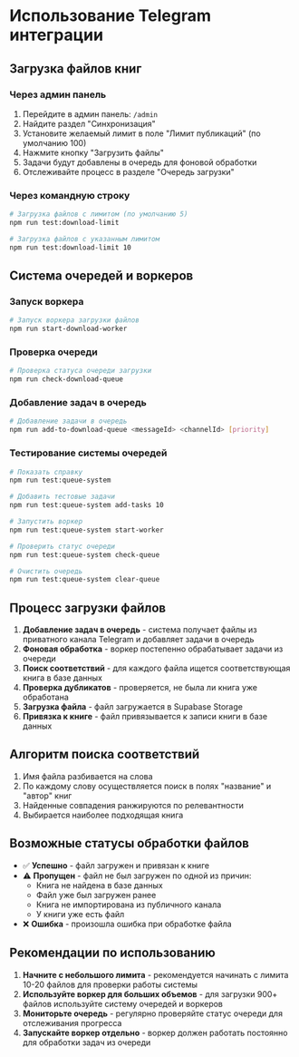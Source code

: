 # Использование Telegram интеграции

## Загрузка файлов книг

### Через админ панель

1. Перейдите в админ панель: `/admin`
2. Найдите раздел "Синхронизация"
3. Установите желаемый лимит в поле "Лимит публикаций" (по умолчанию 100)
4. Нажмите кнопку "Загрузить файлы"
5. Задачи будут добавлены в очередь для фоновой обработки
6. Отслеживайте процесс в разделе "Очередь загрузки"

### Через командную строку

```bash
# Загрузка файлов с лимитом (по умолчанию 5)
npm run test:download-limit

# Загрузка файлов с указанным лимитом
npm run test:download-limit 10
```

## Система очередей и воркеров

### Запуск воркера

```bash
# Запуск воркера загрузки файлов
npm run start-download-worker
```

### Проверка очереди

```bash
# Проверка статуса очереди загрузки
npm run check-download-queue
```

### Добавление задач в очередь

```bash
# Добавление задачи в очередь
npm run add-to-download-queue <messageId> <channelId> [priority]
```

### Тестирование системы очередей

```bash
# Показать справку
npm run test:queue-system

# Добавить тестовые задачи
npm run test:queue-system add-tasks 10

# Запустить воркер
npm run test:queue-system start-worker

# Проверить статус очереди
npm run test:queue-system check-queue

# Очистить очередь
npm run test:queue-system clear-queue
```

## Процесс загрузки файлов

1. **Добавление задач в очередь** - система получает файлы из приватного канала Telegram и добавляет задачи в очередь
2. **Фоновая обработка** - воркер постепенно обрабатывает задачи из очереди
3. **Поиск соответствий** - для каждого файла ищется соответствующая книга в базе данных
4. **Проверка дубликатов** - проверяется, не была ли книга уже обработана
5. **Загрузка файла** - файл загружается в Supabase Storage
6. **Привязка к книге** - файл привязывается к записи книги в базе данных

## Алгоритм поиска соответствий

1. Имя файла разбивается на слова
2. По каждому слову осуществляется поиск в полях "название" и "автор" книг
3. Найденные совпадения ранжируются по релевантности
4. Выбирается наиболее подходящая книга

## Возможные статусы обработки файлов

- ✅ **Успешно** - файл загружен и привязан к книге
- ⚠️ **Пропущен** - файл не был загружен по одной из причин:
  - Книга не найдена в базе данных
  - Файл уже был загружен ранее
  - Книга не импортирована из публичного канала
  - У книги уже есть файл
- ❌ **Ошибка** - произошла ошибка при обработке файла

## Рекомендации по использованию

1. **Начните с небольшого лимита** - рекомендуется начинать с лимита 10-20 файлов для проверки работы системы
2. **Используйте воркер для больших объемов** - для загрузки 900+ файлов используйте систему очередей и воркеров
3. **Мониторьте очередь** - регулярно проверяйте статус очереди для отслеживания прогресса
4. **Запускайте воркер отдельно** - воркер должен работать постоянно для обработки задач из очереди